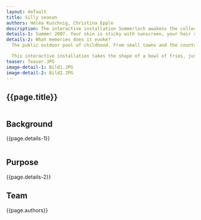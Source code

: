 ```yaml
---
layout: default
title: Silly season
authors: Héléa Kuschnig, Christina Epple
description: The interactive installation Sommerloch awakens the collective memory of a visit to the public pool. Lifting the fries triggers sound that, together with the design, evoke nostalgic memories of kiosk fries and carefree summer days.
details-1: Summer 2007. Your skin is sticky with sunscreen, your hair still wet. The scent of freshly cut grass mixes with the unmistakable smell of chlorine. In the distance, a whistle pierces the air, drowning out the rusty creak of the turnstile and the splashing from the pool. Your stomach starts to growl. And suddenly, you're craving the typical kiosk fries all over again.
details-2: What memories does it evoke?
  The public outdoor pool of childhood. From small towns and the countryside. A collective yet deeply personal memory shaped by the smells and sounds of chlorine, diving boards, cheerful commotion, lifeguards, and the ever-present kiosk selling fries, candy, and ice cream. All tied to the slow rhythm of summer holidays.

  This interactive installation takes the shape of a bowl of fries, just like the ones from the poolside kiosk. Three fries stick out and can be lifted. Each movement triggers a distinct sound, evoking shared memories of a day at the public pool, capturing the atmosphere and sensory experience of those timeless summer moments.
teaser: Teaser.JPG
image-detail-1: Bild1.JPG
image-detail-2: Bild2.JPG
---
```


<!-- Pages subtitle -->
<h2 class="absolute top-8 right-4" >{{page.title}}</h2>


<div class="markdown-row">
  <div class="image-side">
    <img src="{{ page.image-detail-1 }}" alt="">
    <p class="caption"></p>
  </div>
<div class="text-side">
    <h2 class="block-title">Background</h2>
    <p>{{page.details-1}}</p>
  </div>
</div>

<div class="markdown-row">
  <div class="image-side">
    <img src="{{ page.image-detail-2}}" alt="">
    <p class="caption"></p>
  </div>
  <div class="text-side">
    <h2 class="block-title">Purpose</h2>
    <p>{{page.details-2}}</p>
  </div>
</div>

<div class="markdown-row">
  <div class="text-side">
    <h2 class="block-title">Team</h2>
    <p>{{page.authors}}</p>
  </div>
</div>





